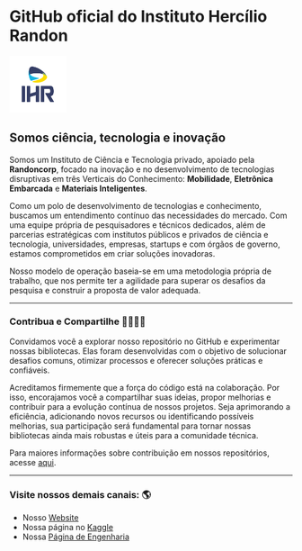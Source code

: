 # GitHub oficial do Instituto Hercílio Randon

<img src="assets/IHR-POSITIVE-VERTICAL.png" alt="IHR" style="width:20%; height:auto">

## Somos ciência, tecnologia e inovação

Somos um Instituto de Ciência e Tecnologia privado, apoiado pela **Randoncorp**, focado na inovação e no desenvolvimento de tecnologias disruptivas em três Verticais do Conhecimento: **Mobilidade**, **Eletrônica Embarcada** e **Materiais Inteligentes**.

Como um polo de desenvolvimento de tecnologias e conhecimento, buscamos um entendimento contínuo das necessidades do mercado. Com uma equipe própria de pesquisadores e técnicos dedicados, além de parcerias estratégicas com institutos públicos e privados de ciência e tecnologia, universidades, empresas, startups e com órgãos de governo, estamos comprometidos em criar soluções inovadoras.

Nosso modelo de operação baseia-se em uma metodologia própria de trabalho, que nos permite ter a agilidade para superar os desafios da pesquisa e construir a proposta de valor adequada.

<hr>

### Contribua e Compartilhe 🫱🏾‍🫲🏼

Convidamos você a explorar nosso repositório no GitHub e experimentar nossas bibliotecas. Elas foram desenvolvidas com o objetivo de solucionar desafios comuns, otimizar processos e oferecer soluções práticas e confiáveis.

Acreditamos firmemente que a força do código está na colaboração. Por isso, encorajamos você a compartilhar suas ideias, propor melhorias e contribuir para a evolução contínua de nossos projetos. Seja aprimorando a eficiência, adicionando novos recursos ou identificando possíveis melhorias, sua participação será fundamental para tornar nossas bibliotecas ainda mais robustas e úteis para a comunidade técnica.

Para maiores informações sobre contribuição em nossos repositórios, acesse [aqui](link-a-ser-definido).

<hr>

### Visite nossos demais canais: 🌎
- Nosso [Website](https://ihr.tec.br/)
- Nossa página no [Kaggle](https://www.kaggle.com/organizations/instituto-herclio-randon)
- Nossa [Página de Engenharia](link)






